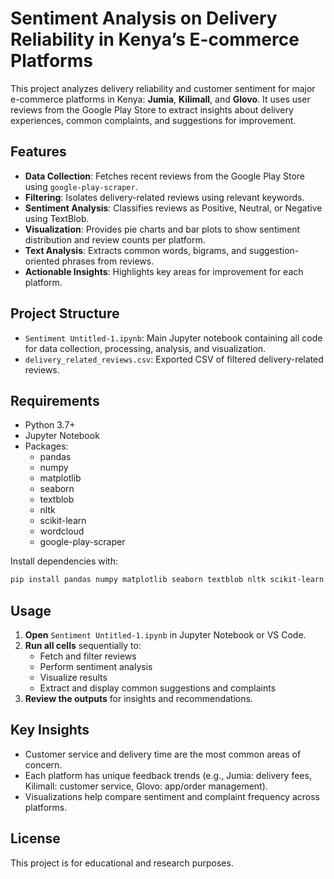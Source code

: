 # Sentiment Analysis on Delivery Reliability in Kenya’s E-commerce Platforms

This project analyzes delivery reliability and customer sentiment for major e-commerce platforms in Kenya: **Jumia**, **Kilimall**, and **Glovo**. It uses user reviews from the Google Play Store to extract insights about delivery experiences, common complaints, and suggestions for improvement.

## Features

- **Data Collection**: Fetches recent reviews from the Google Play Store using `google-play-scraper`.
- **Filtering**: Isolates delivery-related reviews using relevant keywords.
- **Sentiment Analysis**: Classifies reviews as Positive, Neutral, or Negative using TextBlob.
- **Visualization**: Provides pie charts and bar plots to show sentiment distribution and review counts per platform.
- **Text Analysis**: Extracts common words, bigrams, and suggestion-oriented phrases from reviews.
- **Actionable Insights**: Highlights key areas for improvement for each platform.

## Project Structure

- `Sentiment Untitled-1.ipynb`: Main Jupyter notebook containing all code for data collection, processing, analysis, and visualization.
- `delivery_related_reviews.csv`: Exported CSV of filtered delivery-related reviews.

## Requirements

- Python 3.7+
- Jupyter Notebook
- Packages:
  - pandas
  - numpy
  - matplotlib
  - seaborn
  - textblob
  - nltk
  - scikit-learn
  - wordcloud
  - google-play-scraper

Install dependencies with:
```sh
pip install pandas numpy matplotlib seaborn textblob nltk scikit-learn wordcloud google-play-scraper
```

## Usage

1. **Open** `Sentiment Untitled-1.ipynb` in Jupyter Notebook or VS Code.
2. **Run all cells** sequentially to:
   - Fetch and filter reviews
   - Perform sentiment analysis
   - Visualize results
   - Extract and display common suggestions and complaints
3. **Review the outputs** for insights and recommendations.

## Key Insights

- Customer service and delivery time are the most common areas of concern.
- Each platform has unique feedback trends (e.g., Jumia: delivery fees, Kilimall: customer service, Glovo: app/order management).
- Visualizations help compare sentiment and complaint frequency across platforms.

## License

This project is for educational and research purposes.

